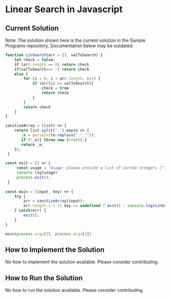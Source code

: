 # Linear Search in Javascript

## Current Solution

Note: The solution shown here is the current solution in the Sample Programs repository. Documentation below may be outdated.

```Javascript
function LinSearch(arr = [], valToSearch) {
    let check = false;
    if (arr.length == 0) return check
    if(valToSearch==='') return check
    else {
        for (i = 0; i < arr.length; i++) {
            if (arr[i] == valToSearch){
                check = true
                return check
            }
        }
        return check
    }
}

sanitizeArray = (list) => {
    return list.split(',').map(e => {
       _e = parseInt(e.replace(" ",""));
       if (!_e){ throw new Error();}
       return _e;
    });
 }

const exit = () => {
     const usage = 'Usage: please provide a list of sorted integers ("1, 4, 5, 11, 12") and the integer to find ("11")';
     console.log(usage)
     process.exit();
 }
 
const main = (input, key) => {
    try {
        arr = sanitizeArray(input);
        arr.length < 1 || key == undefined ? exit() : console.log(LinSearch(arr, key));
    } catch(err) {
        exit();
    }
}

main(process.argv[2], process.argv[3])

```

## How to Implement the Solution

No how to implement the solution available. Please consider contributing.

## How to Run the Solution

No how to run the solution available. Please consider contributing.